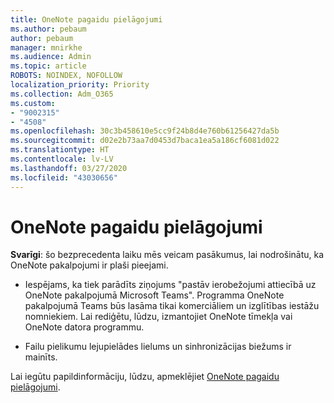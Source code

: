```yaml
---
title: OneNote pagaidu pielāgojumi
ms.author: pebaum
author: pebaum
manager: mnirkhe
ms.audience: Admin
ms.topic: article
ROBOTS: NOINDEX, NOFOLLOW
localization_priority: Priority
ms.collection: Adm_O365
ms.custom:
- "9002315"
- "4508"
ms.openlocfilehash: 30c3b458610e5cc9f24b8d4e760b61256427da5b
ms.sourcegitcommit: d02e2b73aa7d0453d7baca1ea5a186cf6081d022
ms.translationtype: HT
ms.contentlocale: lv-LV
ms.lasthandoff: 03/27/2020
ms.locfileid: "43030656"
---
```

# <a name="onenote-temporary-adjustments"></a>OneNote pagaidu pielāgojumi

**Svarīgi**: šo bezprecedenta laiku mēs veicam pasākumus, lai nodrošinātu, ka OneNote pakalpojumi ir plaši pieejami.

- Iespējams, ka tiek parādīts ziņojums "pastāv ierobežojumi attiecībā uz OneNote pakalpojumā Microsoft Teams". Programma OneNote pakalpojumā Teams būs lasāma tikai komerciāliem un izglītības iestāžu nomniekiem. Lai rediģētu, lūdzu, izmantojiet OneNote tīmekļa vai OneNote datora programmu.

- Failu pielikumu lejupielādes lielums un sinhronizācijas biežums ir mainīts.

Lai iegūtu papildinformāciju, lūdzu, apmeklējiet [OneNote pagaidu pielāgojumi](https://techcommunity.microsoft.com/t5/onenote-service-updates/awareness-of-temporary-adjustments-in-microsoft-onenote/m-p/1248100).
